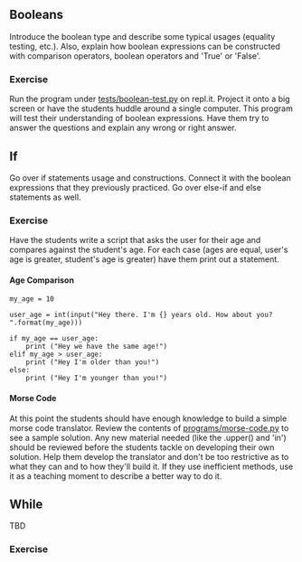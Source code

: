 ## Booleans
Introduce the boolean type and describe some typical usages
(equality testing, etc.). Also, explain how boolean expressions can
be constructed with comparison operators, boolean operators and
'True' or 'False'.

### Exercise
Run the program under [tests/boolean-test.py](https://github.com/macinspiresedu/python/blob/master/tests/boolean-test.py) on repl.it. Project it onto a big
screen or have the students huddle around a single computer. This program will
test their understanding of boolean expressions. Have them try to answer the
questions and explain any wrong or right answer.

## If
Go over if statements usage and constructions. 
Connect it with the boolean expressions that they previously practiced. Go over else-if and else statements as well.

### Exercise
Have the students write a script that asks the user for their age and compares against the student's age.
For each case (ages are equal, user's age is greater, student's age is greater) have them print out a statement.

#### Age Comparison

```python3
my_age = 10

user_age = int(input("Hey there. I'm {} years old. How about you? ".format(my_age)))

if my_age == user_age:
    print ("Hey we have the same age!")
elif my_age > user_age:
    print ("Hey I'm older than you!")
else:
    print ("Hey I'm younger than you!")

```

#### Morse Code
At this point the students should have enough knowledge to build a simple
morse code translator. Review the contents of [programs/morse-code.py](https://github.com/macinspiresedu/python/blob/master/programs/morse-code.py) to
see a sample solution. Any new material needed (like the .upper() and 'in') should
be reviewed before the students tackle on developing their own solution. Help them develop
the translator and don't be too restrictive as to what they can and to how they'll build it.
If they use inefficient methods, use it as a teaching moment to describe a better way to do it.

## While
TBD

### Exercise
